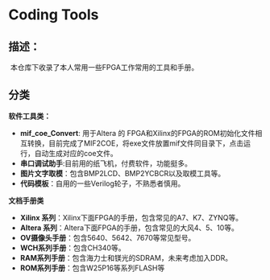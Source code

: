 # Coding Tools

## 描述：

​	本仓库下收录了本人常用一些FPGA工作常用的工具和手册。



## 分类

**软件工具类：**

+ **mif_coe_Convert**: 用于Altera 的 FPGA和Xilinx的FPGA的ROM初始化文件相互转换，目前完成了MIF2COE，将exe文件放置mif文件同目录下，点击运行，自动生成对应的coe文件。
+ **串口调试助手**:目前用的纸飞机，付费软件，功能挺多。
+ **图片文字取模**：包含BMP2LCD、BMP2YCBCR以及取模工具等。
+ **代码模板**：自用的一些Verilog轮子，不熟悉者慎用。



**文档手册类**

+ **Xilinx 系列**：Xilinx下面FPGA的手册，包含常见的A7、K7、ZYNQ等。
+ **Altera 系列**：Altera下面FPGA的手册，包含常见的大风4、5、10等。
+ **OV摄像头手册**：包含5640、5642、7670等常见型号。
+ **WCH系列手册**：包含CH340等。
+ **RAM系列手册**：包含海力士和镁光的SDRAM，未来考虑加入DDR。
+ **ROM系列手册**：包含W25P16等系列FLASH等